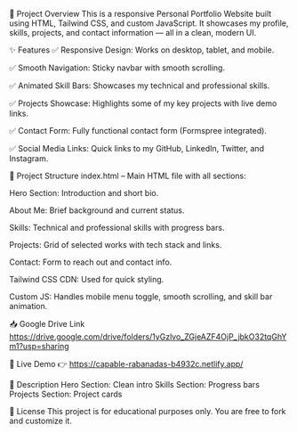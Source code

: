 📌 Project Overview
This is a responsive Personal Portfolio Website built using HTML, Tailwind CSS, and custom JavaScript.
It showcases my profile, skills, projects, and contact information — all in a clean, modern UI.

✨ Features
✅ Responsive Design: Works on desktop, tablet, and mobile.

✅ Smooth Navigation: Sticky navbar with smooth scrolling.

✅ Animated Skill Bars: Showcases my technical and professional skills.

✅ Projects Showcase: Highlights some of my key projects with live demo links.

✅ Contact Form: Fully functional contact form (Formspree integrated).

✅ Social Media Links: Quick links to my GitHub, LinkedIn, Twitter, and Instagram.

📂 Project Structure
index.html – Main HTML file with all sections:

Hero Section: Introduction and short bio.

About Me: Brief background and current status.

Skills: Technical and professional skills with progress bars.

Projects: Grid of selected works with tech stack and links.

Contact: Form to reach out and contact info.

Tailwind CSS CDN: Used for quick styling.

Custom JS: Handles mobile menu toggle, smooth scrolling, and skill bar animation.

📥 Google Drive Link
https://drive.google.com/drive/folders/1yGzlvo_ZGjeAZF4OjP_jbkO32tqGhYm1?usp=sharing

🔗 Live Demo
👉 https://capable-rabanadas-b4932c.netlify.app/

📸 Description
Hero Section: Clean intro
Skills Section: Progress bars
Projects Section: Project cards

📄 License
This project is for educational purposes only.
You are free to fork and customize it.

